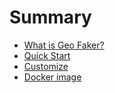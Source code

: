 # Summary

- [What is Geo Faker?](geo-faker.md)
- [Quick Start](quick-start.md)
- [Customize](customize.md)
- [Docker image](docker-image.md)
